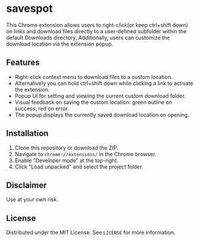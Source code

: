 # savespot

This Chrome extension allows users to right-click(or keep ctrl+shift down) on links and download files directly to a user-defined subfolder within the default Downloads directory.
Additionally, users can customize the download location via the extension popup.

## Features

- Right-click context menu to download files to a custom location.
- Alternatively you can hold ctrl+shift down while clicking a link to activate the extension.
- Popup UI for setting and viewing the current custom download folder.
- Visual feedback on saving the custom location: green outline on success, red on error.
- The popup displays the currently saved download location on opening.

## Installation

1. Clone this repository or download the ZIP.
2. Navigate to `chrome://extensions/` in the Chrome browser.
3. Enable "Developer mode" at the top-right.
4. Click "Load unpacked" and select the project folder.

## Disclaimer

Use at your own risk.

## License

Distributed under the MIT License. See `LICENSE` for more information.


